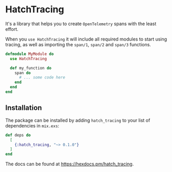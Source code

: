 # HatchTracing

It's a library that helps you to create `OpenTelemetry` spans with the least effort.

When you `use HatchTracing` it will include all required modules to start using tracing,
as well as importing the `span/1`, `span/2` and `span/3` functions.

```elixir
defmodule MyModule do
  use HatchTracing

  def my_function do
    span do
      # ... some code here
    end
  end
end
```

## Installation

The package can be installed by adding `hatch_tracing` to your list of dependencies in `mix.exs`:

```elixir
def deps do
  [
    {:hatch_tracing, "~> 0.1.0"}
  ]
end
```

The docs can be found at <https://hexdocs.pm/hatch_tracing>.
